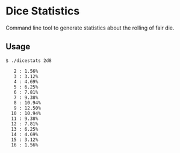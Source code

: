 # Dice Statistics

Command line tool to generate statistics about the rolling of fair die.

## Usage

    $ ./dicestats 2d8

       2 : 1.56%
       3 : 3.12%
       4 : 4.69%
       5 : 6.25%
       6 : 7.81%
       7 : 9.38%
       8 : 10.94%
       9 : 12.50%
      10 : 10.94%
      11 : 9.38%
      12 : 7.81%
      13 : 6.25%
      14 : 4.69%
      15 : 3.12%
      16 : 1.56%
